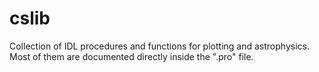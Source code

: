# cslib

Collection of IDL procedures and functions for plotting and astrophysics.
Most of them are documented directly inside the ".pro" file.
